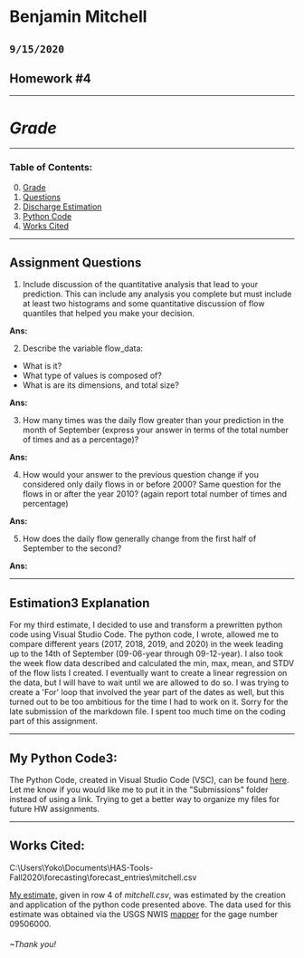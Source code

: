 # Benjamin Mitchell
## `9/15/2020`
## Homework #4

___
<a name="grd"></a>
# ***Grade***



___
### Table of Contents:
0. [ Grade](#grd)
1. [ Questions](#qns)
2. [ Discharge Estimation](#est)
3. [ Python Code](#cod)
4. [ Works Cited](#cit)

___
<a name="qns"></a>
## Assignment Questions

1. Include discussion of the quantitative analysis that lead to your prediction. This can include any analysis you complete but must include at least two histograms and some quantitative discussion of flow quantiles that helped you make your decision.

**Ans:**
`
`

2. Describe the variable flow_data:
- What is it?
- What type of values is composed of?
- What is are its dimensions, and total size?

**Ans:**
`
`

3. How many times was the daily flow greater than your prediction in the month of September (express your answer in terms of the total number of times and as a percentage)?

**Ans:**
`
`

4. How would your answer to the previous question change if you considered only daily flows in or before 2000? Same question for the flows in or after the year 2010? (again report total number of times and percentage)

**Ans:**
`
`

5. How does the daily flow generally change from the first half of September to the second?

**Ans:**
`
`

___
<a name="est"></a>
## Estimation3 Explanation

For my third estimate, I decided to use and transform a prewritten python code using Visual Studio Code.  The python code, I wrote, allowed me to compare different years (2017, 2018, 2019, and 2020) in the week leading up to the 14th of September (09-06-year through 09-12-year).  I also took the week flow data described and calculated the min, max, mean, and STDV of the flow lists I created.  I eventually want to create a linear regression on the data, but I will have to wait until we are allowed to do so.  I was trying to create a 'For' loop that involved the year part of the dates as well, but this turned out to be too ambitious for the time I had to work on it.  Sorry for the late submission of the markdown file.  I spent too much time on the coding part of this assignment.

___
<a name="cod"></a>
## My Python Code3:

The Python Code, created in Visual Studio Code (VSC), can be found [here](../assignment_4/week4_lists_starter_BM.py).  Let me know if you would like me to put it in the "Submissions" folder instead of using a link.  Trying to get a better way to organize my files for future HW assignments.

___
<a name="cit"></a>
## Works Cited:
C:\Users\Yoko\Documents\HAS-Tools-Fall2020\forecasting\forecast_entries\mitchell.csv

[My estimate,](~/../forecasting/forecast_entries/mitchell.csv) given in row 4 of *mitchell.csv*, was estimated by the creation and application of the python code presented above.  The data used for this estimate was obtained via the USGS NWIS [mapper](https://maps.waterdata.usgs.gov/mapper/) for the gage number 09506000.
###### ~Thank you!
